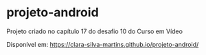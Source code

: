# projeto-android
Projeto criado no capítulo 17 do desafio 10 do Curso em Vídeo

Disponível em: https://clara-silva-martins.github.io/projeto-android/

